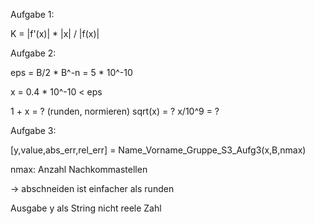 Aufgabe 1:

K = |f'(x)| * |x| / |f(x)|

Aufgabe 2:

eps = B/2 * B^-n
    = 5 * 10^-10

x = 0.4 * 10^-10 < eps

1 + x = ? (runden, normieren)
sqrt(x) = ?
x/10^9 = ?


Aufgabe 3:

[y,value,abs_err,rel_err] = Name_Vorname_Gruppe_S3_Aufg3(x,B,nmax)

nmax: Anzahl Nachkommastellen

-> abschneiden ist einfacher als runden

Ausgabe y als String nicht reele Zahl


